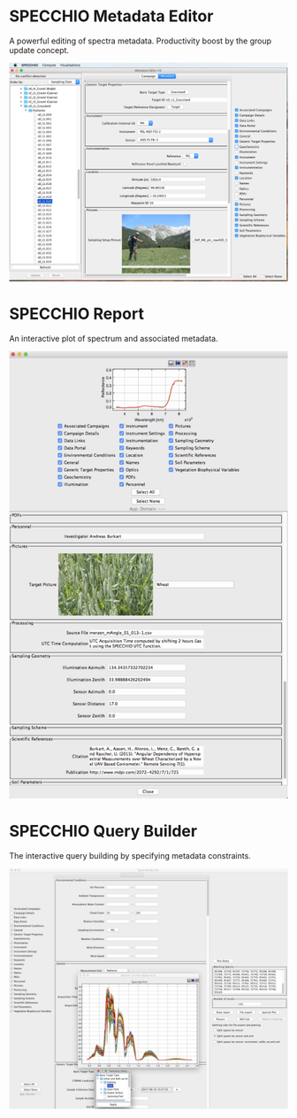 # SPECCHIO Metadata Editor
A powerful editing of spectra metadata. Productivity boost by the group update
concept.

![SPECCHIO Metadata Editor](./img/metadata_editor.jpg)


# SPECCHIO Report
An interactive plot of spectrum and associated metadata.

![SPECCHIO Metadata Editor](./img/SpecchioReportV3.jpg)


# SPECCHIO Query Builder
The interactive query building by specifying metadata constraints.

![SPECCHIO Metadata Editor](./img/QueryBuilderV3.jpg)
